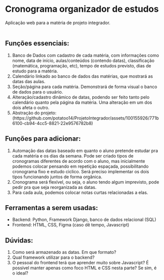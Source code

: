 <h1>Cronograma organizador de estudos</h1>
Aplicação web para a matéria de projeto integrador.
<br>
<br>
<h2>Funções essenciais:</h2>
<ol>
  <li>Banco de Dados com cadastro de cada matéria, com informações como nome, data de início, aulas/conteúdos (contendo datas), classificação (matemática, programação, etc), tempo de estudos previsto, dias de estudo para a matéria.</li>
  <li>Calendário linkado ao banco de dados das matérias, que mostrará as datas das aulas.</li>
  <li>Seção/página para cada matéria. Demonstrará de forma visual o banco de dados para o usuário.</li>
  <li>Alteração/cadastro dinâmico de datas, podendo ser feito tanto pelo calendário quanto pela página da matéria. Uma alteração em um dos dois afeta o outro.</li>
  <li>Abstração do projeto: (https://github.com/potatoo14/ProjetoIntegrador/assets/100155926/771b6100-cb94-4cc5-8821-22e9576782b8)</li>
</ol>

<h2>Funções para adicionar:</h2>
<ol>
  <li>Automação das datas baseado em quanto o aluno pretende estudar pra cada matéria e os dias da semana. Pode ser criado tipos de cronogramas diferentes de acordo com o aluno, mas inicialmente podemos colocar pensando em repetição espaçada, possibilitando cronograma fixo e estudo ciclico. Será preciso implementar os dois tipos funcionando juntos de forma orgânica.</li>
  <li>Cronograma será flexível, ou seja, o aluno tendo algum imprevisto, pode pedir pra que seja reorganizada as datas.</li>
  <li>Para cada aula, podemos colocar notas curtas relacionadas a elas.</li>
</ol>
  <h2>Ferramentas a serem usadas:</h2>
<ul>
  <li>Backend: Python, Framework Django, banco de dados relacional (SQL)</li>
  <li>Frontend: HTML, CSS, Figma (caso dê tempo, Javascript)</li>
</ul>
<h2>Dúvidas:</h2>
<ol>
  <li>Como será armazenado as datas. Em que formato?</li>
  <li>Qual framework utilizar para o backend?</li>
  <li>O pessoal do frontend terá que aprender muito sobre Javascript? É possível manter apenas como foco HTML e CSS nesta parte? Se sim, é o ideal?</li>
</ol>

